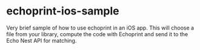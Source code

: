 # echoprint-ios-sample

Very brief sample of how to use echoprint in an iOS app. This will choose a file from your library, compute the code with Echoprint and send it to the Echo Nest API for matching.

